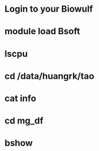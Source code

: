 # Login to your Biowulf

# module load Bsoft

# lscpu

# cd /data/huangrk/tao

# cat info

# cd mg_df

# bshow

